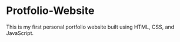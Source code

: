 # Protfolio-Website
This is my first personal portfolio website built using HTML, CSS, and JavaScript.  
